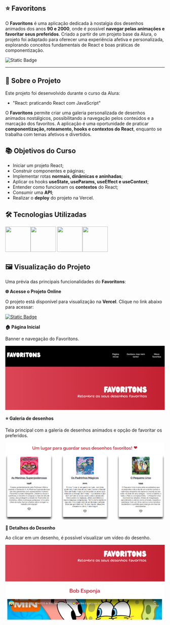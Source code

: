 ## ⭐ Favoritons

O **Favoritons** é uma aplicação dedicada à nostalgia dos desenhos animados dos anos **90 e 2000**, onde é possível **navegar pelas animações e favoritar seus preferidos**. Criado a partir de um projeto base da Alura, o projeto foi adaptado para oferecer uma experiência afetiva e personalizada, explorando conceitos fundamentais de React e boas práticas de componentização.

![Static Badge](https://img.shields.io/badge/Alura-label?style=for-the-badge&label=Curso&color=%23000080)

<hr>

## 🚀 Sobre o Projeto

Este projeto foi desenvolvido durante o curso da Alura:

* "React: praticando React com JavaScript"

O **Favoritons** permite criar uma galeria personalizada de desenhos animados nostálgicos, possibilitando a navegação pelos conteúdos e a marcação dos favoritos. A aplicação é uma oportunidade de praticar **componentização, roteamento, hooks e contextos do React**, enquanto se trabalha com temas afetivos e divertidos.

## 📚 Objetivos do Curso

* Iniciar um projeto React;
* Construir componentes e páginas;
* Implementar rotas **normais, dinâmicas e aninhadas**;
* Aplicar os hooks **useState, useParams, useEffect e useContext**;
* Entender como funcionam os **contextos** do React;
* Consumir uma **API**;
* Realizar o **deploy** do projeto na Vercel.

## 🛠️ Tecnologias Utilizadas

<img src="https://cdn.jsdelivr.net/gh/devicons/devicon@latest/icons/html5/html5-original-wordmark.svg" width="80" height="80"/><img src="https://cdn.jsdelivr.net/gh/devicons/devicon@latest/icons/css3/css3-original-wordmark.svg" width="80" height="80"/>                <img src="https://cdn.jsdelivr.net/gh/devicons/devicon@latest/icons/javascript/javascript-original.svg" width="80" height="80"/><img src="https://cdn.jsdelivr.net/gh/devicons/devicon@latest/icons/react/react-original-wordmark.svg" width="80" height="80"/>

## 🖼️ Visualização do Projeto

Uma prévia das principais funcionalidades do **Favoritons**:

**🌐 Acesse o Projeto Online**

O projeto está disponível para visualização na **Vercel**. Clique no link abaixo para acessar:

<a href="https://favoritons.vercel.app/" target="_blank">![Static Badge](https://img.shields.io/badge/Vercel-project?style=for-the-badge&color=A91079)</a>

**🏠 Página Inicial**

Banner e navegação do Favoritons.

<img src="./public/images/favoritons-home.png" alt="Página Inicial" width="600"/>

**⭐ Galeria de desenhos**

Tela principal com a galeria de desenhos animados e opção de favoritar os preferidos.

<img src="./public/images/favoritons-items.png" alt="Galeria de Desenhos" width="600"/>

**📄 Detalhes do Desenho**

Ao clicar em um desenho, é possível visualizar um vídeo do desenho.

<img src="./public/images/favoritons-item.png" alt="Página do Mundo Pet" width="600"/>

